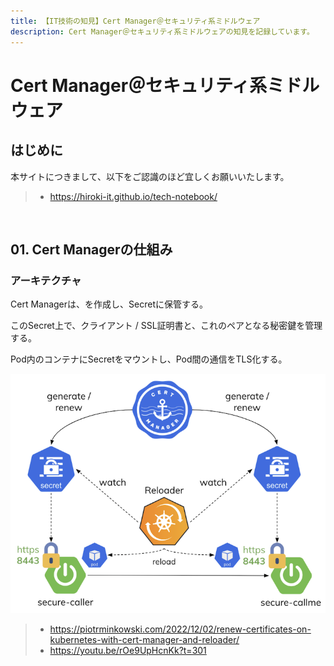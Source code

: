 ```yaml
---
title: 【IT技術の知見】Cert Manager＠セキュリティ系ミドルウェア
description: Cert Manager＠セキュリティ系ミドルウェアの知見を記録しています。
---
```


# Cert Manager＠セキュリティ系ミドルウェア

## はじめに

本サイトにつきまして、以下をご認識のほど宜しくお願いいたします。

> - https://hiroki-it.github.io/tech-notebook/

<br>

## 01. Cert Managerの仕組み

### アーキテクチャ

Cert Managerは、を作成し、Secretに保管する。

このSecret上で、クライアント / SSL証明書と、これのペアとなる秘密鍵を管理する。

Pod内のコンテナにSecretをマウントし、Pod間の通信をTLS化する。

![cert-manager_architecture](https://raw.githubusercontent.com/hiroki-it/tech-notebook-images/master/images/cert-manager_architecture.png)

> - https://piotrminkowski.com/2022/12/02/renew-certificates-on-kubernetes-with-cert-manager-and-reloader/
> - https://youtu.be/rOe9UpHcnKk?t=301

<br>
